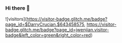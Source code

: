 ### Hi there 👋
![visitors](https://visitor-badge.glitch.me/badge?page_id=$DarryCrucian.$643458575, https://visitor-badge.glitch.me/badge?page_id=jwenjian.visitor-badge&left_color=green&right_color=red)
<!--
**DarryCrucian/DarryCrucian** is a ✨ _special_ ✨ repository because its `README.md` (this file) appears on your GitHub profile.

Here are some ideas to get you started:

- 🔭 I’m currently working on ...
- 🌱 I’m currently learning ...
- 👯 I’m looking to collaborate on ...
- 🤔 I’m looking for help with ...
- 💬 Ask me about ...
- 📫 How to reach me: ...
- 😄 Pronouns: ...
- ⚡ Fun fact: ...
-->
